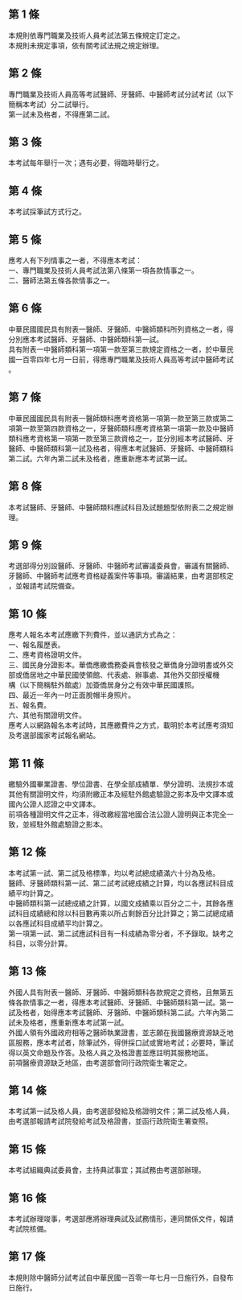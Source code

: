 第 1 條
-------
本規則依專門職業及技術人員考試法第五條規定訂定之。  
本規則未規定事項，依有關考試法規之規定辦理。

第 2 條
-------
專門職業及技術人員高等考試醫師、牙醫師、中醫師考試分試考試（以下  
簡稱本考試）分二試舉行。  
第一試未及格者，不得應第二試。

第 3 條
-------
本考試每年舉行一次；遇有必要，得臨時舉行之。

第 4 條
-------
本考試採筆試方式行之。

第 5 條
-------
應考人有下列情事之一者，不得應本考試：  
一、專門職業及技術人員考試法第八條第一項各款情事之一。  
二、醫師法第五條各款情事之一。

第 6 條
-------
中華民國國民具有附表一醫師、牙醫師、中醫師類科所列資格之一者，得  
分別應本考試醫師、牙醫師、中醫師類科第一試。  
具有附表一中醫師類科第一項第一款至第三款規定資格之一者，於中華民  
國一百零四年七月一日前，得應專門職業及技術人員高等考試中醫師考試  
。

第 7 條
-------
中華民國國民具有附表一醫師類科應考資格第一項第一款至第三款或第二  
項第一款至第四款資格之一，牙醫師類科應考資格第一項第一款及中醫師  
類科應考資格第一項第一款至第三款資格之一，並分別經本考試醫師、牙  
醫師、中醫師類科第一試及格者，得應本考試醫師、牙醫師、中醫師類科  
第二試。六年內第二試未及格者，應重新應本考試第一試。

第 8 條
-------
本考試醫師、牙醫師、中醫師類科應試科目及試題題型依附表二之規定辦  
理。

第 9 條
-------
考選部得分別設醫師、牙醫師、中醫師考試審議委員會，審議有關醫師、  
牙醫師、中醫師考試應考資格疑義案件等事項。審議結果，由考選部核定  
，並報請考試院備查。

第 10 條
--------
應考人報名本考試應繳下列費件，並以通訊方式為之：  
一、報名履歷表。  
二、應考資格證明文件。  
三、國民身分證影本。華僑應繳僑務委員會核發之華僑身分證明書或外交  
    部或僑居地之中華民國使領館、代表處、辦事處、其他外交部授權機  
    構（以下簡稱駐外館處）加簽僑居身分之有效中華民國護照。  
四、最近一年內一吋正面脫帽半身照片。  
五、報名費。  
六、其他有關證明文件。  
應考人以網路報名本考試時，其應繳費件之方式，載明於本考試應考須知  
及考選部國家考試報名網站。

第 11 條
--------
繳驗外國畢業證書、學位證書、在學全部成績單、學分證明、法規抄本或  
其他有關證明文件，均須附繳正本及經駐外館處驗證之影本及中文譯本或  
國內公證人認證之中文譯本。  
前項各種證明文件之正本，得改繳經當地國合法公證人證明與正本完全一  
致，並經駐外館處驗證之影本。

第 12 條
--------
本考試第一試、第二試及格標準，均以考試總成績滿六十分為及格。  
醫師、牙醫師類科第一試、第二試考試總成績之計算，均以各應試科目成  
績平均計算之。  
中醫師類科第一試總成績之計算，以國文成績乘以百分之二十，其餘各應  
試科目成績總和除以科目數再乘以所占剩餘百分比計算之；第二試總成績  
以各應試科目成績平均計算之。  
第一項第一試、第二試應試科目有一科成績為零分者，不予錄取。缺考之  
科目，以零分計算。

第 13 條
--------
外國人具有附表一醫師、牙醫師、中醫師類科各款規定之資格，且無第五  
條各款情事之一者，得應本考試醫師、牙醫師、中醫師類科第一試。第一  
試及格者，始得應本考試醫師、牙醫師、中醫師類科第二試。六年內第二  
試未及格者，應重新應本考試第一試。  
外國人領有外國政府相等之醫師執業證書，並志願在我國醫療資源缺乏地  
區服務，應本考試者，除筆試外，得併採口試或實地考試；必要時，筆試  
得以英文命題及作答。及格人員之及格證書並應註明其服務地區。  
前項醫療資源缺乏地區，由考選部會同行政院衛生署定之。

第 14 條
--------
本考試第一試及格人員，由考選部發給及格證明文件；第二試及格人員，  
由考選部報請考試院發給考試及格證書，並函行政院衛生署查照。

第 15 條
--------
本考試組織典試委員會，主持典試事宜；其試務由考選部辦理。

第 16 條
--------
本考試辦理竣事，考選部應將辦理典試及試務情形，連同關係文件，報請  
考試院核備。

第 17 條
--------
本規則除中醫師分試考試自中華民國一百零一年七月一日施行外，自發布  
日施行。


